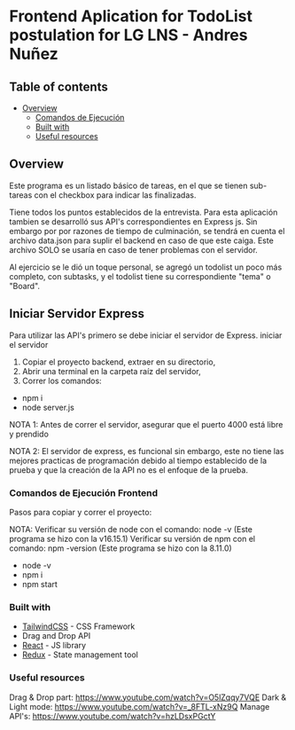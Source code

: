 # Frontend Aplication for TodoList postulation for LG LNS - Andres Nuñez

## Table of contents

- [Overview](#overview)
  - [Comandos de Ejecución](#commands)
  - [Built with](#built-with)
  - [Useful resources](#useful-resources)

## Overview

Este programa es un listado básico de tareas, en el que se tienen sub-tareas con el checkbox 
para indicar las finalizadas. 

Tiene todos los puntos establecidos de la entrevista.
Para esta aplicación tambien se desarrolló sus API's correspondientes en Express js.
Sin embargo por por razones de tiempo de culminación, se tendrá en cuenta el archivo 
data.json para suplir el backend en caso de que este caiga. Este archivo SOLO se usaría
en caso de tener problemas con el servidor.

Al ejercicio se le dió un toque personal, se agregó un todolist un poco más completo,
con subtasks, y el todolist tiene su correspondiente "tema" o "Board".


## Iniciar Servidor Express
Para utilizar las API's primero se debe iniciar el servidor de Express.
iniciar el servidor 
1. Copiar el proyecto backend, extraer en su directorio,
2. Abrir una terminal en la carpeta raíz del servidor,
3. Correr los comandos: 
- npm i
- node server.js

NOTA 1: Antes de correr el servidor, asegurar que el puerto 4000 está libre y prendido

NOTA 2: El servidor de express, es funcional sin embargo, este no tiene las mejores practicas
de programación debido al tiempo establecido de la prueba y que la creación de la API no es
el enfoque de la prueba.


### Comandos de Ejecución Frontend

Pasos para copiar y correr el proyecto:


NOTA:
Verificar su versión de node con el comando: node -v (Este programa se hizo con la v16.15.1)
Verificar su versión de npm con el comando: npm -version (Este programa se hizo con la 8.11.0)

- node -v
- npm i
- npm start




### Built with

- [TailwindCSS](https://tailwindcss.com/) - CSS Framework
- Drag and Drop API
- [React](https://reactjs.org/) - JS library
- [Redux](https://redux.js.org/) - State management tool

### Useful resources

Drag & Drop part: https://www.youtube.com/watch?v=O5lZqqy7VQE
Dark & Light mode: https://www.youtube.com/watch?v=_8FTL-xNz9Q
Manage API's: https://www.youtube.com/watch?v=hzLDsxPGctY





